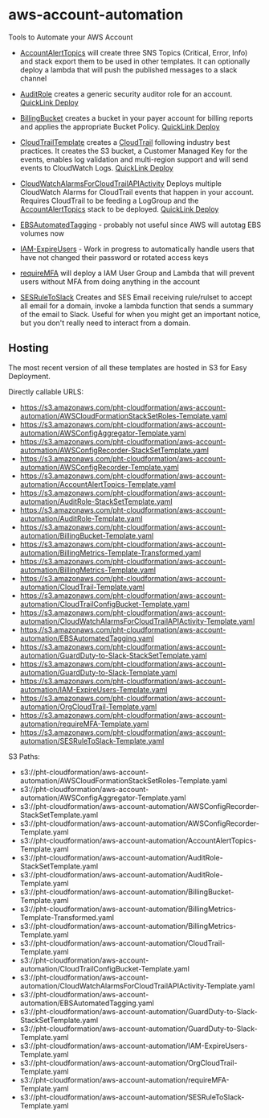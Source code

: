 # aws-account-automation
Tools to Automate your AWS Account


* [AccountAlertTopics](AccountAlertTopics.md) will create three SNS Topics (Critical, Error, Info) and stack export them to be used in other templates. It can optionally deploy a lambda that will push the published messages to a slack channel

* [AuditRole](cloudformation/AuditRole-Template.yaml) creates a generic security auditor role for an account. [QuickLink Deploy](https://console.aws.amazon.com/cloudformation/home?region=ap-south-1#/stacks/quickcreate?templateUrl=https%3A%2F%2Fs3.amazonaws.com%2Fpht-cloudformation%2Faws-account-automation%2FAuditRole-Template.yaml&stackName=SecurityAuditRole&param_RoleName=Auditor)

* [BillingBucket](cloudformation/BillingBucket-Template.yaml) creates a bucket in your payer account for billing reports and applies the appropriate Bucket Policy. [QuickLink Deploy](https://console.aws.amazon.com/cloudformation/home?region=ap-south-1#/stacks/quickcreate?templateUrl=https%3A%2F%2Fs3.amazonaws.com%2Fpht-cloudformation%2Faws-account-automation%2FBillingBucket-Template.yaml&stackName=BillingBucket&param_pCreateBucket=true)

* [CloudTrailTemplate](cloudformation/CloudTrail-Template.yaml) creates a [CloudTrail](https://aws.amazon.com/cloudtrail/) following industry best practices. It creates the S3 bucket, a Customer Managed Key for the events, enables log validation and multi-region support and will send events to CloudWatch Logs. [QuickLink Deploy](https://console.aws.amazon.com/cloudformation/home?region=ap-south-1#/stacks/quickcreate?templateUrl=https%3A%2F%2Fs3.amazonaws.com%2Fpht-cloudformation%2Faws-account-automation%2FCloudTrail-Template.yaml&stackName=CloudTrail&param_pCloudTrailLogGroupName=CloudTrail%2FDefaultLogGroup&param_pCreateBucket=true&param_pCreateTopic=true)

* [CloudWatchAlarmsForCloudTrailAPIActivity](cloudformation/CloudWatchAlarmsForCloudTrailAPIActivity-Template.yaml) Deploys multiple CloudWatch Alarms for CloudTrail events that happen in your account. Requires CloudTrail to be feeding a LogGroup and the [AccountAlertTopics](AccountAlertTopics.md) stack to be deployed. [QuickLink Deploy](https://console.aws.amazon.com/cloudformation/home?region=ap-south-1#/stacks/quickcreate?templateUrl=https%3A%2F%2Fs3.amazonaws.com%2Fpht-cloudformation%2Faws-account-automation%2FCloudWatchAlarmsForCloudTrailAPIActivity-Template.yaml&stackName=CloudTrailAlarms&param_pDashboardName=Security&param_pLogGroupName=CloudTrail%2FDefaultLogGroup&param_pParanoiaLevel=TopicAlertsParanoid)

* [EBSAutomatedTagging](cloudformation/EBSAutomatedTagging.yaml) - probably not useful since AWS will autotag EBS volumes now
* [IAM-ExpireUsers](cloudformation/IAM-ExpireUsers-Template.yaml) - Work in progress to automatically handle users that have not changed their password or rotated access keys
* [requireMFA](cloudformation/requireMFA-Template.yaml) will deploy a IAM User Group and Lambda that will prevent users without MFA from doing anything in the account

* [SESRuleToSlack](cloudformation/SESRuleToSlack-Template.yaml) Creates and SES Email receiving rule/rulset to accept all email for a domain, invoke a lambda function that sends a summary of the email to Slack. Useful for when you might get an important notice, but you don't really need to interact from a domain.



## Hosting
The most recent version of all these templates are hosted in S3 for Easy Deployment.

Directly callable URLS:
* https://s3.amazonaws.com/pht-cloudformation/aws-account-automation/AWSCloudFormationStackSetRoles-Template.yaml
* https://s3.amazonaws.com/pht-cloudformation/aws-account-automation/AWSConfigAggregator-Template.yaml
* https://s3.amazonaws.com/pht-cloudformation/aws-account-automation/AWSConfigRecorder-StackSetTemplate.yaml
* https://s3.amazonaws.com/pht-cloudformation/aws-account-automation/AWSConfigRecorder-Template.yaml
* https://s3.amazonaws.com/pht-cloudformation/aws-account-automation/AccountAlertTopics-Template.yaml
* https://s3.amazonaws.com/pht-cloudformation/aws-account-automation/AuditRole-StackSetTemplate.yaml
* https://s3.amazonaws.com/pht-cloudformation/aws-account-automation/AuditRole-Template.yaml
* https://s3.amazonaws.com/pht-cloudformation/aws-account-automation/BillingBucket-Template.yaml
* https://s3.amazonaws.com/pht-cloudformation/aws-account-automation/BillingMetrics-Template-Transformed.yaml
* https://s3.amazonaws.com/pht-cloudformation/aws-account-automation/BillingMetrics-Template.yaml
* https://s3.amazonaws.com/pht-cloudformation/aws-account-automation/CloudTrail-Template.yaml
* https://s3.amazonaws.com/pht-cloudformation/aws-account-automation/CloudTrailConfigBucket-Template.yaml
* https://s3.amazonaws.com/pht-cloudformation/aws-account-automation/CloudWatchAlarmsForCloudTrailAPIActivity-Template.yaml
* https://s3.amazonaws.com/pht-cloudformation/aws-account-automation/EBSAutomatedTagging.yaml
* https://s3.amazonaws.com/pht-cloudformation/aws-account-automation/GuardDuty-to-Slack-StackSetTemplate.yaml
* https://s3.amazonaws.com/pht-cloudformation/aws-account-automation/GuardDuty-to-Slack-Template.yaml
* https://s3.amazonaws.com/pht-cloudformation/aws-account-automation/IAM-ExpireUsers-Template.yaml
* https://s3.amazonaws.com/pht-cloudformation/aws-account-automation/OrgCloudTrail-Template.yaml
* https://s3.amazonaws.com/pht-cloudformation/aws-account-automation/requireMFA-Template.yaml
* https://s3.amazonaws.com/pht-cloudformation/aws-account-automation/SESRuleToSlack-Template.yaml

S3 Paths:
* s3://pht-cloudformation/aws-account-automation/AWSCloudFormationStackSetRoles-Template.yaml
* s3://pht-cloudformation/aws-account-automation/AWSConfigAggregator-Template.yaml
* s3://pht-cloudformation/aws-account-automation/AWSConfigRecorder-StackSetTemplate.yaml
* s3://pht-cloudformation/aws-account-automation/AWSConfigRecorder-Template.yaml
* s3://pht-cloudformation/aws-account-automation/AccountAlertTopics-Template.yaml
* s3://pht-cloudformation/aws-account-automation/AuditRole-StackSetTemplate.yaml
* s3://pht-cloudformation/aws-account-automation/AuditRole-Template.yaml
* s3://pht-cloudformation/aws-account-automation/BillingBucket-Template.yaml
* s3://pht-cloudformation/aws-account-automation/BillingMetrics-Template-Transformed.yaml
* s3://pht-cloudformation/aws-account-automation/BillingMetrics-Template.yaml
* s3://pht-cloudformation/aws-account-automation/CloudTrail-Template.yaml
* s3://pht-cloudformation/aws-account-automation/CloudTrailConfigBucket-Template.yaml
* s3://pht-cloudformation/aws-account-automation/CloudWatchAlarmsForCloudTrailAPIActivity-Template.yaml
* s3://pht-cloudformation/aws-account-automation/EBSAutomatedTagging.yaml
* s3://pht-cloudformation/aws-account-automation/GuardDuty-to-Slack-StackSetTemplate.yaml
* s3://pht-cloudformation/aws-account-automation/GuardDuty-to-Slack-Template.yaml
* s3://pht-cloudformation/aws-account-automation/IAM-ExpireUsers-Template.yaml
* s3://pht-cloudformation/aws-account-automation/OrgCloudTrail-Template.yaml
* s3://pht-cloudformation/aws-account-automation/requireMFA-Template.yaml
* s3://pht-cloudformation/aws-account-automation/SESRuleToSlack-Template.yaml

